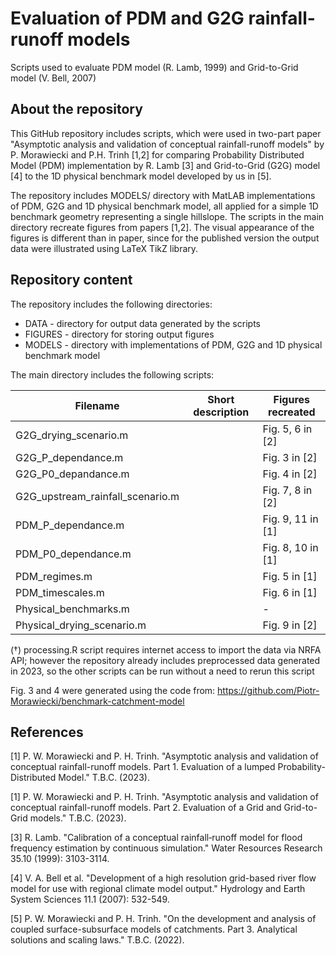 # Evaluation of PDM and G2G rainfall-runoff models
Scripts used to evaluate PDM model (R. Lamb, 1999) and Grid-to-Grid model (V. Bell, 2007)

## About the repository

This GitHub repository includes scripts, which were used in two-part paper "Asymptotic analysis and validation of conceptual rainfall-runoff models" by P. Morawiecki and P.H. Trinh [1,2] for comparing Probability Distributed Model (PDM) implementation by R. Lamb [3] and Grid-to-Grid (G2G) model [4] to the 1D physical benchmark model developed by us in [5].

The repository includes MODELS/ directory with MatLAB implementations of PDM, G2G and 1D physical benchmark model, all applied for a simple 1D benchmark geometry representing a single hillslope. The scripts in the main directory recreate figures from papers [1,2]. The visual appearance of the figures is different than in paper, since for the published version the output data were illustrated using LaTeX TikZ library.

## Repository content

The repository includes the following directories:

* DATA - directory for output data generated by the scripts
* FIGURES - directory for storing output figures
* MODELS - directory with implementations of PDM, G2G and 1D physical benchmark model

The main directory includes the following scripts:

| Filename | Short description | Figures recreated |
| ---      | ---       | ---       |
| G2G_drying_scenario.m |  | Fig. 5, 6 in [2] |
| G2G_P_dependance.m |  | Fig. 3 in [2] |
| G2G_P0_depandance.m |  | Fig. 4 in [2] |
| G2G_upstream_rainfall_scenario.m |  | Fig. 7, 8 in [2] |
| PDM_P_dependance.m |  | Fig. 9, 11 in [1] |
| PDM_P0_dependance.m |  | Fig. 8, 10 in [1] |
| PDM_regimes.m |  | Fig. 5 in [1] |
| PDM_timescales.m |  | Fig. 6 in [1] |
| Physical_benchmarks.m |  | - |
| Physical_drying_scenario.m |  | Fig. 9 in [2] |



(†) processing.R script requires internet access to import the data via NRFA API; however the repository already includes preprocessed data generated in 2023, so the other scripts can be run without a need to rerun this script

Fig. 3 and 4 were generated using the code from: https://github.com/Piotr-Morawiecki/benchmark-catchment-model

## References

<a id="1">[1]</a> P. W. Morawiecki and P. H. Trinh. "Asymptotic analysis and validation of conceptual rainfall-runoff models. Part 1. Evaluation of a lumped Probability-Distributed Model." T.B.C. (2023).

<a id="1">[1]</a> P. W. Morawiecki and P. H. Trinh. "Asymptotic analysis and validation of conceptual rainfall-runoff models. Part 2. Evaluation of a Grid and Grid-to-Grid models." T.B.C. (2023).

<a id="1">[3]</a> R. Lamb. "Calibration of a conceptual rainfall‐runoff model for flood frequency estimation by continuous simulation." Water Resources Research 35.10 (1999): 3103-3114.

<a id="1">[4]</a> V. A. Bell et al. "Development of a high resolution grid-based river flow model for use with regional climate model output." Hydrology and Earth System Sciences 11.1 (2007): 532-549.

<a id="1">[5]</a> P. W. Morawiecki and P. H. Trinh. "On the development and analysis of coupled surface-subsurface models of catchments. Part 3. Analytical solutions and scaling laws." T.B.C. (2022).
